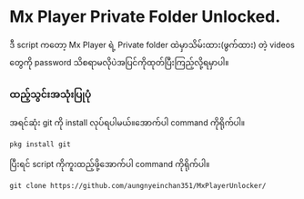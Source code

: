 # Mx Player Private Folder Unlocked.
ဒီ script ကတော့ Mx Player ရဲ့ Private folder ထဲမှာသိမ်းထား(ဖွက်ထား) တဲ့ videos တွေကို password သိစရာမလိုပဲအပြင်ကိုထုတ်ပြီးကြည့်လို့ရမှာပါ။

### ထည့်သွင်းအသုံးပြုပုံ
အရင်ဆုံး git ကို install လုပ်ရပါမယ်။အောက်ပါ command ကိုရိုက်ပါ။
```
pkg install git
```
ပြီးရင် script ကိုကူးထည့်ဖို့အောက်ပါ command ကိုရိုက်ပါ။
```
git clone https://github.com/aungnyeinchan351/MxPlayerUnlocker/
```
